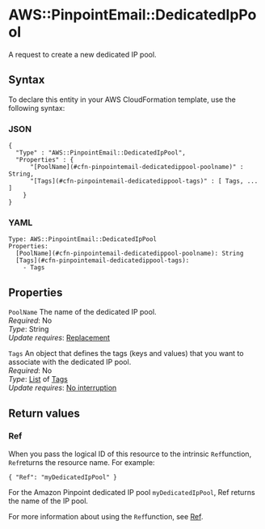 # AWS::PinpointEmail::DedicatedIpPool<a name="aws-resource-pinpointemail-dedicatedippool"></a>

A request to create a new dedicated IP pool\.

## Syntax<a name="aws-resource-pinpointemail-dedicatedippool-syntax"></a>

To declare this entity in your AWS CloudFormation template, use the following syntax:

### JSON<a name="aws-resource-pinpointemail-dedicatedippool-syntax.json"></a>

```
{
  "Type" : "AWS::PinpointEmail::DedicatedIpPool",
  "Properties" : {
      "[PoolName](#cfn-pinpointemail-dedicatedippool-poolname)" : String,
      "[Tags](#cfn-pinpointemail-dedicatedippool-tags)" : [ Tags, ... ]
    }
}
```

### YAML<a name="aws-resource-pinpointemail-dedicatedippool-syntax.yaml"></a>

```
Type: AWS::PinpointEmail::DedicatedIpPool
Properties: 
  [PoolName](#cfn-pinpointemail-dedicatedippool-poolname): String
  [Tags](#cfn-pinpointemail-dedicatedippool-tags): 
    - Tags
```

## Properties<a name="aws-resource-pinpointemail-dedicatedippool-properties"></a>

`PoolName`  <a name="cfn-pinpointemail-dedicatedippool-poolname"></a>
The name of the dedicated IP pool\.  
*Required*: No  
*Type*: String  
*Update requires*: [Replacement](https://docs.aws.amazon.com/AWSCloudFormation/latest/UserGuide/using-cfn-updating-stacks-update-behaviors.html#update-replacement)

`Tags`  <a name="cfn-pinpointemail-dedicatedippool-tags"></a>
An object that defines the tags \(keys and values\) that you want to associate with the dedicated IP pool\.  
*Required*: No  
*Type*: [List](aws-properties-pinpointemail-dedicatedippool-tags.md) of [Tags](aws-properties-pinpointemail-dedicatedippool-tags.md)  
*Update requires*: [No interruption](https://docs.aws.amazon.com/AWSCloudFormation/latest/UserGuide/using-cfn-updating-stacks-update-behaviors.html#update-no-interrupt)

## Return values<a name="aws-resource-pinpointemail-dedicatedippool-return-values"></a>

### Ref<a name="aws-resource-pinpointemail-dedicatedippool-return-values-ref"></a>

When you pass the logical ID of this resource to the intrinsic `Ref`function, `Ref`returns the resource name\. For example:

 `{ "Ref": "myDedicatedIpPool" }` 

For the Amazon Pinpoint dedicated IP pool `myDedicatedIpPool`, Ref returns the name of the IP pool\.

For more information about using the `Ref`function, see [Ref](https://docs.aws.amazon.com/AWSCloudFormation/latest/UserGuide/intrinsic-function-reference-ref.html)\.